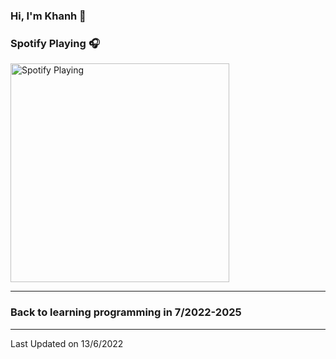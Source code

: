 ### Hi, I'm Khanh 👋
### Spotify Playing 🎧
[<img src="https://cdn.discordapp.com/attachments/868237013076279297/985607518657052722/IMG_20220529_211907.jpg" alt="Spotify Playing" width="350" />](https://open.spotify.com/track/1WCAkmmTM06in2ojuQ9CK5?si=c4c57382a09241f5)

---

### Back to learning programming in 7/2022-2025

---

Last Updated on 13/6/2022
